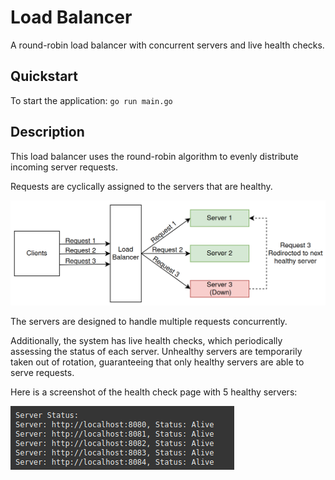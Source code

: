 # Load Balancer

A round-robin load balancer with concurrent servers and live health checks.

## Quickstart

To start the application:
`go run main.go`

## Description

This load balancer uses the round-robin algorithm to evenly distribute incoming server requests.

Requests are cyclically assigned to the servers that are healthy.

![Round Robin Diagram](assets/roundrobin.png)

The servers are designed to handle multiple requests concurrently.

Additionally, the system has live health checks, which periodically assessing the status of each server. Unhealthy servers are temporarily taken out of rotation, guaranteeing that only healthy servers are able to serve requests.

Here is a screenshot of the health check page with 5 healthy servers:

![Health Check](assets/healthcheck.png)
